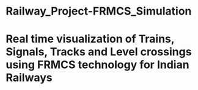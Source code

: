 # Railway_Project-FRMCS_Simulation
# Real time visualization of Trains, Signals, Tracks and Level crossings using FRMCS technology for Indian Railways

